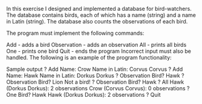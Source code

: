 In this exercise I designed and implemented a database for bird-watchers. The database contains birds, each of which has a name (string) and a name in Latin
(string). The database also counts the observations of each bird.

The program must implement the following commands:

Add - adds a bird
Observation - adds an observation
All - prints all birds
One - prints one bird
Quit - ends the program
Incorrect input must also be handled. The following is an example of the program functionality:

Sample output
? Add
Name: Crow
Name in Latin: Corvus Corvus
? Add
Name: Hawk
Name in Latin: Dorkus Dorkus
? Observation
Bird? Hawk
? Observation
Bird? Lion
Not a bird!
? Observation
Bird? Hawk
? All
Hawk (Dorkus Dorkus): 2 observations
Crow (Corvus Corvus): 0 observations
? One
Bird? Hawk
Hawk (Dorkus Dorkus): 2 observations
? Quit
